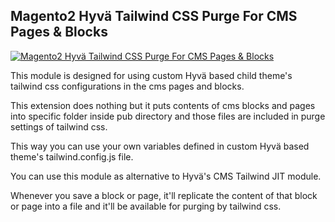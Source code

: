 ## Magento2 Hyvä Tailwind CSS Purge For CMS Pages & Blocks

[![Magento2 Hyvä Tailwind CSS Purge For CMS Pages & Blocks](https://github.com/dharmesh-tukadiya/hyva-cms-tailwind-purge/assets/140082778/d647da57-801e-484e-9f46-792f38d4f987)](https://github.com/dharmesh-tukadiya/hyva-cms-tailwind-purge/assets/140082778/d647da57-801e-484e-9f46-792f38d4f987)

This module is designed for using custom Hyvä based child theme's tailwind css configurations in the cms pages and blocks.

This extension does nothing but it puts contents of cms blocks and pages into specific folder inside pub directory and those files are included in purge settings of tailwind css.

This way you can use your own variables defined in custom Hyvä based theme's tailwind.config.js file.

You can use this module as alternative to Hyvä's  CMS Tailwind JIT module.

Whenever you save a block or page, it'll replicate the content of that block or page into a file and it'll be available for purging by tailwind css.
